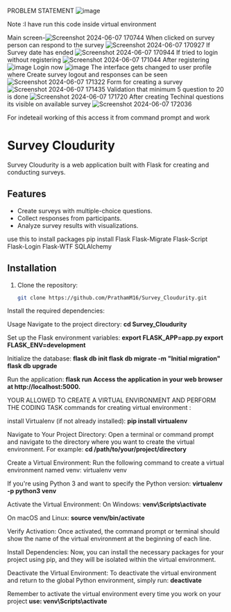 PROBLEM STATEMENT
![image](https://github.com/PrathamM16/Survey_Cloudurity/assets/121935421/eebb3422-178c-42b7-a237-8625f550cbd6)

Note :I have run this code inside virtual environment 

Main screen-![Screenshot 2024-06-07 170744](https://github.com/PrathamM16/Survey_Cloudurity/assets/121935421/2f0a406a-6000-427a-8b0a-344906caf72d)
When clicked on survey person can respond to the survey ![Screenshot 2024-06-07 170927](https://github.com/PrathamM16/Survey_Cloudurity/assets/121935421/111ce9a2-388f-4180-88dd-dbd000c83e01)
If Survey date has ended ![Screenshot 2024-06-07 170944](https://github.com/PrathamM16/Survey_Cloudurity/assets/121935421/1620b605-cc36-43b4-ac31-30dceb53278d)
If tried to login without registering ![Screenshot 2024-06-07 171044](https://github.com/PrathamM16/Survey_Cloudurity/assets/121935421/10c720e0-616a-43e5-bb5e-9a47e422e9ad)
After registering ![image](https://github.com/PrathamM16/Survey_Cloudurity/assets/121935421/8b4d2ba1-2e6b-4ad1-be42-a7ac446c468f)
Login now ![image](https://github.com/PrathamM16/Survey_Cloudurity/assets/121935421/b91fce5d-215f-4899-a698-d53ba3e501cb)
The interface gets changed to user profile where Create survey logout and responses can be seen ![Screenshot 2024-06-07 171322](https://github.com/PrathamM16/Survey_Cloudurity/assets/121935421/1564542f-ecc1-4983-9b85-6c52e566890c)
Form for creating a survey ![Screenshot 2024-06-07 171435](https://github.com/PrathamM16/Survey_Cloudurity/assets/121935421/42b2cfc2-f9b2-4025-9a91-3217e8dbb938)
Validation that minimum 5 question to 20 is done ![Screenshot 2024-06-07 171720](https://github.com/PrathamM16/Survey_Cloudurity/assets/121935421/1cb0ef4d-52e4-4750-aae2-c6c8f4f7f5c0)
After creating Techinal questions its visible on available survey ![Screenshot 2024-06-07 172036](https://github.com/PrathamM16/Survey_Cloudurity/assets/121935421/b30ab604-5a92-4678-83ee-d28a25e63f59)


For indeteail working of this  access it from command prompt and work 

# Survey Cloudurity

Survey Cloudurity is a web application built with Flask for creating and conducting surveys.

## Features

- Create surveys with multiple-choice questions.
- Collect responses from participants.
- Analyze survey results with visualizations.


use this to install packages pip install Flask Flask-Migrate Flask-Script Flask-Login Flask-WTF SQLAlchemy


## Installation

1. Clone the repository:

   ```bash
   git clone https://github.com/PrathamM16/Survey_Cloudurity.git
Install the required dependencies:


Usage
Navigate to the project directory:
**cd Survey_Cloudurity**

Set up the Flask environment variables:
**export FLASK_APP=app.py
export FLASK_ENV=development**

Initialize the database:
**flask db init
flask db migrate -m "Initial migration"
flask db upgrade**

Run the application:
**flask run**
**Access the application in your web browser at http://localhost:5000.**

YOUR ALLOWED TO CREATE A VIRTUAL ENVIRONMENT AND PERFORM THE CODING TASK
commands for creating virtual environment :

install Virtualenv (if not already installed):
**pip install virtualenv**

Navigate to Your Project Directory:
Open a terminal or command prompt and navigate to the directory where you want to create the virtual environment. For example:
**cd /path/to/your/project/directory**

Create a Virtual Environment:
Run the following command to create a virtual environment named venv:
virtualenv venv

If you're using Python 3 and want to specify the Python version:
**virtualenv -p python3 venv**


Activate the Virtual Environment:
On Windows:
**venv\Scripts\activate**

On macOS and Linux:
**source venv/bin/activate**

Verify Activation:
Once activated, the command prompt or terminal should show the name of the virtual environment at the beginning of each line.

Install Dependencies:
Now, you can install the necessary packages for your project using pip, and they will be isolated within the virtual environment.

Deactivate the Virtual Environment:
To deactivate the virtual environment and return to the global Python environment, simply run:
**deactivate**

Remember to activate the virtual environment every time you work on your project **use: venv\Scripts\activate**
